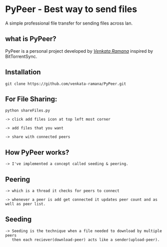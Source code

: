 # PyPeer - Best way to send files

A simple professional file transfer for sending files across lan. 

## what is PyPeer?

PyPeer is a personal project developed by [*Venkata Ramana*](https://venkata-ramana.github.io/) inspired by BitTorrentSync.

Installation
---------------
	git clone https://github.com/venkata-ramana/PyPeer.git

For File Sharing:
-----------
    python shareFiles.py

	-> click add files icon at top left most corner
	
	-> add files that you want
	
	-> share with connected peers
	
	
## How PyPeer works?
	
	-> I've implemented a concept called seeding & peering.
	
Peering
---------------
    -> which is a thread it checks for peers to connect

    -> whenever a peer is add get connected it updates peer count and as well as peer list.

Seeding
---------------
    -> Seeding is the technique when a file needed to download by multiple peers 
       then each reciever(download-peer) acts like a sender(upload-peer).





